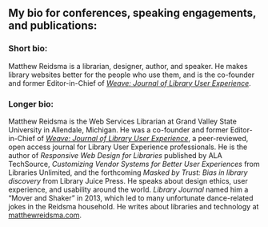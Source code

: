 ## My bio for conferences, speaking engagements, and publications:

### Short bio:

Matthew Reidsma is a librarian, designer, author, and speaker. He makes library websites better for the people who use them, and is the co-founder and former Editor-in-Chief of [*Weave: Journal of Library User Experience*](http://weaveux.org). 

### Longer bio:

Matthew Reidsma is the Web Services Librarian at Grand Valley State University in Allendale, Michigan. He was a co-founder and former Editor-in-Chief of [*Weave: Journal of Library User Experience*](http://weaveux.org), a peer-reviewed, open access journal for Library User Experience professionals. He is the author of *Responsive Web Design for Libraries* published by ALA TechSource, *Customizing Vendor Systems for Better User Experiences* from Libraries Unlimited, and the forthcoming *Masked by Trust: Bias in library discovery* from Library Juice Press. He speaks about design ethics, user experience, and usability around the world. *Library Journal* named him a “Mover and Shaker” in 2013, which led to many unfortunate dance-related jokes in the Reidsma household. He writes about libraries and technology at [matthewreidsma.com](https://matthewreidsma.com).
